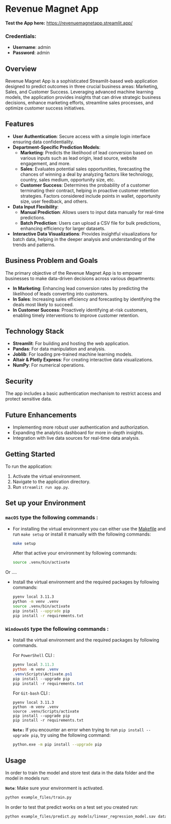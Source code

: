 # Revenue Magnet App

**Test the App here:** https://revenuemagnetapp.streamlit.app/ 

### Credentials:
- **Username**: admin
- **Password**: admin

## Overview
Revenue Magnet App is a sophisticated Streamlit-based web application designed to predict outcomes in three crucial business areas: Marketing, Sales, and Customer Success. Leveraging advanced machine learning models, the application provides insights that can drive strategic business decisions, enhance marketing efforts, streamline sales processes, and optimize customer success initiatives.

## Features
- **User Authentication**: Secure access with a simple login interface ensuring data confidentiality.
- **Department-Specific Prediction Models**:
  - **Marketing**: Predicts the likelihood of lead conversion based on various inputs such as lead origin, lead source, website engagement, and more.
  - **Sales**: Evaluates potential sales opportunities, forecasting the chances of winning a deal by analyzing factors like technology, country, sales medium, opportunity size, etc.
  - **Customer Success**: Determines the probability of a customer terminating their contract, helping in proactive customer retention strategies. Factors considered include points in wallet, opportunity size, user feedback, and others.
- **Data Input Flexibility**:
  - **Manual Prediction**: Allows users to input data manually for real-time predictions.
  - **Batch Prediction**: Users can upload a CSV file for bulk predictions, enhancing efficiency for larger datasets.
- **Interactive Data Visualizations**: Provides insightful visualizations for batch data, helping in the deeper analysis and understanding of the trends and patterns.

## Business Problem and Goals
The primary objective of the Revenue Magnet App is to empower businesses to make data-driven decisions across various departments:

- **In Marketing**: Enhancing lead conversion rates by predicting the likelihood of leads converting into customers.
- **In Sales**: Increasing sales efficiency and forecasting by identifying the deals most likely to succeed.
- **In Customer Success**: Proactively identifying at-risk customers, enabling timely interventions to improve customer retention.

## Technology Stack
- **Streamlit**: For building and hosting the web application.
- **Pandas**: For data manipulation and analysis.
- **Joblib**: For loading pre-trained machine learning models.
- **Altair & Plotly Express**: For creating interactive data visualizations.
- **NumPy**: For numerical operations.

## Security
The app includes a basic authentication mechanism to restrict access and protect sensitive data.

## Future Enhancements
- Implementing more robust user authentication and authorization.
- Expanding the analytics dashboard for more in-depth insights.
- Integration with live data sources for real-time data analysis.

## Getting Started

To run the application:
1. Activate the virtual environment.
2. Navigate to the application directory.
3. Run `streamlit run app.py`.

## Set up your Environment


### **`macOS`** type the following commands : 

- For installing the virtual environment you can either use the [Makefile](Makefile) and run `make setup` or install it manually with the following commands:

     ```BASH
    make setup
    ```
    After that active your environment by following commands:
    ```BASH
    source .venv/bin/activate
    ```
Or ....
- Install the virtual environment and the required packages by following commands:

    ```BASH
    pyenv local 3.11.3
    python -m venv .venv
    source .venv/bin/activate
    pip install --upgrade pip
    pip install -r requirements.txt
    ```
    
### **`WindowsOS`** type the following commands :

- Install the virtual environment and the required packages by following commands.

   For `PowerShell` CLI :

    ```PowerShell
    pyenv local 3.11.3
    python -m venv .venv
    .venv\Scripts\Activate.ps1
    pip install --upgrade pip
    pip install -r requirements.txt
    ```

    For `Git-bash` CLI :
    ```
    pyenv local 3.11.3
    python -m venv .venv
    source .venv/Scripts/activate
    pip install --upgrade pip
    pip install -r requirements.txt
    ```

    **`Note:`**
    If you encounter an error when trying to run `pip install --upgrade pip`, try using the following command:
    ```Bash
    python.exe -m pip install --upgrade pip
    ```


   
## Usage

In order to train the model and store test data in the data folder and the model in models run:

**`Note`**: Make sure your environment is activated.

```bash
python example_files/train.py  
```

In order to test that predict works on a test set you created run:

```bash
python example_files/predict.py models/linear_regression_model.sav data/X_test.csv data/y_test.csv
```
